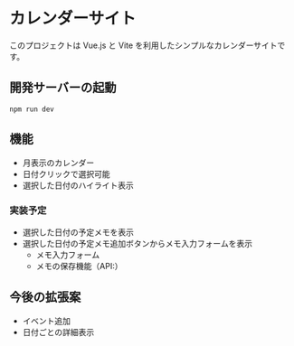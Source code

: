 
# カレンダーサイト

このプロジェクトは Vue.js と Vite を利用したシンプルなカレンダーサイトです。

## 開発サーバーの起動

```
npm run dev
```

## 機能
- 月表示のカレンダー
- 日付クリックで選択可能
- 選択した日付のハイライト表示
### 実装予定
- 選択した日付の予定メモを表示
- 選択した日付の予定メモ追加ボタンからメモ入力フォームを表示
  - メモ入力フォーム
  - メモの保存機能（API:）

## 今後の拡張案
- イベント追加
- 日付ごとの詳細表示
